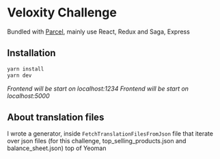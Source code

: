 
# Veloxity Challenge

Bundled with [Parcel](https://parceljs.org/),  mainly use React, Redux and Saga,  Express

## Installation

```bash
yarn install
yarn dev
```
*Frontend will be start on localhost:1234*
*Frontend will be start on localhost:5000*



## About translation files
I wrote a generator, inside `FetchTranslationFilesFromJson` file that iterate over json files (for this challenge, top_selling_products.json and balance_sheet.json) top of Yeoman
